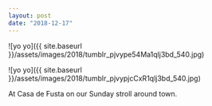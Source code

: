 ```yaml
---
layout: post
date: "2018-12-17"
---
```


![yo yo]({{ site.baseurl }}/assets/images/2018/tumblr_pjvype54Ma1qlj3bd_540.jpg)

![yo yo]({{ site.baseurl }}/assets/images/2018/tumblr_pjvypjcCxR1qlj3bd_540.jpg)

At Casa de Fusta on our Sunday stroll around town.
